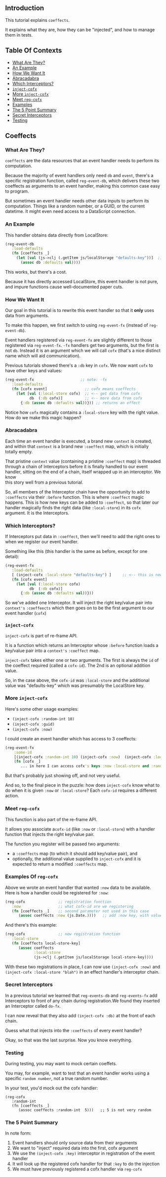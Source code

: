## Introduction

This tutorial explains `coeffects`.

It explains what they are, how they can be "injected", and how 
to manage them in tests.

## Table Of Contexts
 
  * [What Are They?](#what-are-they-)
  * [An Example](#an-example)
  * [How We Want It](#how-we-want-it)
  * [Abracadabra](#abracadabra)
  * [Which Interceptors?](#which-interceptors-)
  * [`inject-cofx`](#-inject-cofx-)
  * [More `inject-cofx`](#more--inject-cofx-)
  * [Meet `reg-cofx`](#meet--reg-cofx-)
  * [Examples](#examples)
  * [The 5 Point Summary](#the-5-point-summary)
  * [Secret Interceptors](#secret-interceptors)
  * [Testing](#testing)

## Coeffects
 
### What Are They?

`coeffects` are the data resources that an event handler needs 
to perform its computation.

Because the majority of event handlers only need `db` and 
`event`, there's a specific registration function, called `reg-event-db`, 
which delivers these two coeffects as arguments to an event 
handler, making this common case easy to program.

But sometimes an event handler needs other data inputs
to perform its computation.  Things like a random number, or a GUID,
or the current datetime. It might even need access to a
DataScript connection.


###  An Example

This handler obtains data directly from LocalStore:
```clj
(reg-event-db
   :load-defaults
   (fn [coeffects _]
     (let [val (js->clj (.getItem js/localStorage "defaults-key"))]  ;; <-- Problem
       (assoc db :defaults val))))
```

This works, but there's a cost. 

Because it has directly accessed LocalStore, this event handler is not 
pure, and impure functions cause well-documented paper cuts. 

### How We Want It

Our goal in this tutorial is to rewrite this event handler so 
that it __only__ uses data from arguments.
 
To make this happen, we first switch to
using `reg-event-fx` (instead of `reg-event-db`).

Event handlers registered via `reg-event-fx` are slightly 
different to those registered via `reg-event-fx`. `-fx` handlers 
get two arguments, but the first is not `db`. Instead it 
is an argument which we will call `cofx` (that's a nice distinct 
name which will aid communication). 

Previous tutorials showed there's a `:db` key in `cofx`.  We 
now want `cofx` to have other keys and values: 
```clj
(reg-event-fx                     ;; note: -fx 
   :load-defaults
   (fn [cofx event]                 ;; cofx means coeffects
     (let [val (:local-store cofx)  ;; <-- get data from cofx
           db  (:db cofx)]          ;; <-- more data from cofx
       {:db (assoc db :defaults val))})) ;; returns an effect
```

Notice how `cofx` magically contains a `:local-store` key with the 
right value.  How do we make this magic happen? 
 
### Abracadabra 

Each time an event handler is executed, a brand new `context` is created, and within that 
`context` is a brand new `:coeffect` map, which is initially totally empty.

That pristine `context` value (containing a pristine `:coeffect` map) is threaded 
through a chain of Interceptors before it is finally handled to our event handler,
sitting on the end of a chain, itself wrapped up in an interceptor. We know  
this story well from a previous tutorial. 

So, all members of the Interceptor chain have the opportunity to add to `:coeffects` 
via their `:before` function.  This is where `:coeffect` magic happens. This is how 
new keys can be added to `:coeffect`, so that later our handler magically finds the 
right data (like `:local-store`) in its `cofx` argument. It is the Interceptors.

### Which Interceptors?

If Interceptors put data in `:coeffect`, then we'll need to add the right ones to 
when we register our event handler. 

Something like this (this handler is the same as before, except for one detail):    
```clj
(reg-event-fx                     
   :load-defaults
   [ (inject-cofx :local-store "defaults-key") ]     ;; <-- this is new
   (fn [cofx event]         
     (let [val (:local-store cofx)
           db  (:db cofx)]  
       {:db (assoc db :defaults val))})) 
```

So we've added one Interceptor. It will inject the right key/value pair 
into `context's` `:coeffeects` which then goes on to be the first argument 
to our event handler (`cofx`) 


### `inject-cofx`

`inject-cofx` is part of re-frame API.

It is a function which returns an Interceptor whose `:before` function loads 
a key/value pair into a `context's` `:coeffect` map.
 
`inject-cofx` takes either one or two arguments. The first is always the `id` of the coeffect 
required (called a `cofx-id`). The 2nd is an optional addition value. 

So, in the case above, the `cofx-id` was `:local-store`  and the additional value 
was "defaults-key" which was presumably the LocalStore key. 

### More `inject-cofx` 
 
Here's some other usage examples:

  -  `(inject-cofx :random-int 10)` 
  -  `(inject-cofx :guid)`
  -  `(inject-cofx :now)`
  
I could create an event handler which has access to 3 coeffects:
```clj
(reg-event-fx 
    :some-id 
    [(inject-cofx :random-int 10) (inject-cofx :now)  (inject-cofx :local-store "blah")]  ;; 3
    (fn [cofx _]
       ... in here I can access cofx's keys :now :local-store and :random-int)) 
```

But that's probably just showing off, and not very useful.   

And so, to the final piece in the puzzle: how does `inject-cofx` 
know what to do when it is given `:now` or `:local-store`? 
Each `cofx-id` requires a different action.

### Meet `reg-cofx`

This function is also part of the re-frame API.

It allows you associate a`cofx-id` (like `:now` or `:local-store`) with a 
handler function that injects the right key/value pair.

The function you register will be passed two arguments:
  - a `:coeffects` map (to which it should add key/value pair), and 
  - optionally, the additional value supplied to `inject-cofx`
and it is expected to return a modified `:coeffects` map.

### Examples Of `reg-cofx`

Above we wrote an event handler that wanted `:now` data to be available.  Here 
is how a handler could be registered for `:now`:
```clj 
(reg-cofx               ;; registration function
   :now                 ;; what cofx-id are we registering
   (fn [coeffects _]    ;; second parameter not used in this case
      (assoc coeffects :now (js.Date.))))   ;; add :now key, with value
```

And there's this example:
```clj 
(reg-cofx               ;; new registration function
   :local-store 
   (fn [coeffects local-store-key]
      (assoc coeffects 
             :local-store
             (js->clj (.getItem js/localStorage local-store-key))))
```


With these two registrations in place, I can now use `(inject-cofx :now)` and 
`(inject-cofx :local-store "blah")` in an effect handler's interceptor chain. 

 
### Secret Interceptors

In a previous tutorial we learned that `reg-events-db` 
and `reg-events-fx` add Interceptors to front of any chain 
during registration.We found they inserted an Interceptor called `do-fx`. 

I can now reveal that 
they also add `(inject-cofx :db)` at the front of each chain.

Guess what that injects into the `:coeffects` of every event handler?

Okay, so that was the last surprise. Now you know everything.

### Testing

During testing, you may want to mock certain coeffets.

You may, for example, want to test that an event handler works 
using a specific `random number`, not a true random number. 

In your test, you'd mock out the cofx handler:
```
(reg-cofx
   :random-int 
   (fn [coeffects _]
      (assoc coeffects :random-int  5)))   ;; 5 is not very random
```


### The 5 Point Summary

In note form:

  1. Event handlers should only source data from their arguments
  2. We want to "inject" required data into the first, cofx argument
  3. We use the `(inject-cofx :key)` interceptor in registration of the event handler
  4. It will look up the registered cofx handler for that `:key` to do the injection
  5. We must have previously registered a cofx handler via `reg-cofx`
  
   

